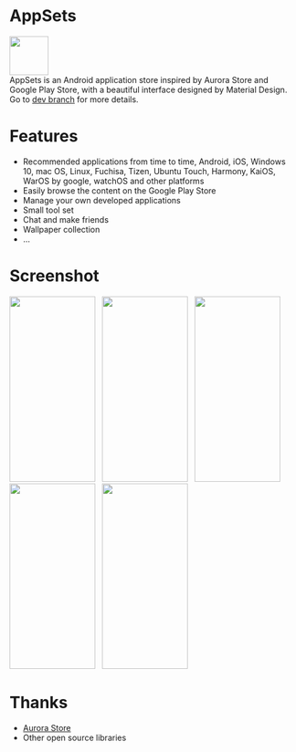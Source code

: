 # AppSets
<img src="https://i.loli.net/2020/04/30/kWQH2nTSPXVed4B.png" width="68" height="68"/><br>
AppSets is an Android application store inspired by Aurora Store and Google Play Store, with a beautiful interface designed by Material Design.
Go to <a href="https://github.com/Xucaiju/AppSets/tree/dev">dev branch</a> for more details.
# Features
* Recommended applications from time to time, Android, iOS, Windows 10, mac OS, Linux, Fuchisa, Tizen, Ubuntu Touch, Harmony, KaiOS, WarOS by google, watchOS and other platforms
* Easily browse the content on the Google Play Store
* Manage your own developed applications
* Small tool set
* Chat and make friends
* Wallpaper collection
* ...
# Screenshot
<img src="https://i.loli.net/2020/07/20/amhKkt8YETJSXd4.png" width="150" height="325"/>&nbsp;&nbsp;
<img src="https://i.loli.net/2020/07/20/K5hngo4s3q9bRwT.png" width="150" height="325"/>&nbsp;&nbsp;
<img src="https://i.loli.net/2020/07/20/eplMzXRnQgS8ZED.png" width="150" height="325"/>&nbsp;&nbsp;
<img src="https://i.loli.net/2020/07/20/izHlwcnjY9xPfpu.png" width="150" height="325"/>&nbsp;&nbsp;
<img src="https://i.loli.net/2020/07/20/3e1IpXHs2oa65wR.png" width="150" height="325"/>&nbsp;&nbsp;
# Thanks
* <a href="https://gitlab.com/AuroraOSS">Aurora Store</a>
* Other open source libraries

